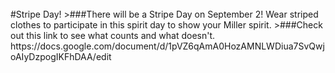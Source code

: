 <br/>
#Stripe Day!
>###There will be a Stripe Day on September 2! Wear striped clothes to participate in this spirit day to show your Miller spirit.
>###Check out this link to see what counts and what doesn't. 
https://docs.google.com/document/d/1pVZ6qAmA0HozAMNLWDiua7SvQwjoAIyDzpogIKFhDAA/edit
